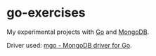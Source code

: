 # go-exercises
My experimental projects with [Go](//golang.org) and [MongoDB](//www.mongodb.com).

Driver used: [mgo - MongoDB driver for Go](http://gopkg.in/mgo.v2).
